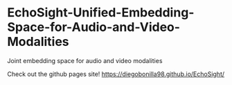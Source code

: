 # EchoSight-Unified-Embedding-Space-for-Audio-and-Video-Modalities
Joint embedding space for audio and video modalities

Check out the github pages site! https://diegobonilla98.github.io/EchoSight/
